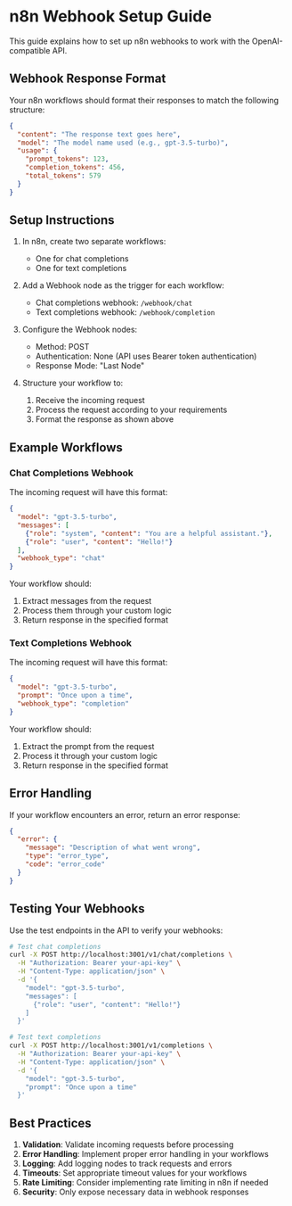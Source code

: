 # n8n Webhook Setup Guide

This guide explains how to set up n8n webhooks to work with the OpenAI-compatible API.

## Webhook Response Format

Your n8n workflows should format their responses to match the following structure:

```json
{
  "content": "The response text goes here",
  "model": "The model name used (e.g., gpt-3.5-turbo)",
  "usage": {
    "prompt_tokens": 123,
    "completion_tokens": 456,
    "total_tokens": 579
  }
}
```

## Setup Instructions

1. In n8n, create two separate workflows:
   - One for chat completions
   - One for text completions

2. Add a Webhook node as the trigger for each workflow:
   - Chat completions webhook: `/webhook/chat`
   - Text completions webhook: `/webhook/completion`

3. Configure the Webhook nodes:
   - Method: POST
   - Authentication: None (API uses Bearer token authentication)
   - Response Mode: "Last Node"

4. Structure your workflow to:
   1. Receive the incoming request
   2. Process the request according to your requirements
   3. Format the response as shown above

## Example Workflows

### Chat Completions Webhook

The incoming request will have this format:
```json
{
  "model": "gpt-3.5-turbo",
  "messages": [
    {"role": "system", "content": "You are a helpful assistant."},
    {"role": "user", "content": "Hello!"}
  ],
  "webhook_type": "chat"
}
```

Your workflow should:
1. Extract messages from the request
2. Process them through your custom logic
3. Return response in the specified format

### Text Completions Webhook

The incoming request will have this format:
```json
{
  "model": "gpt-3.5-turbo",
  "prompt": "Once upon a time",
  "webhook_type": "completion"
}
```

Your workflow should:
1. Extract the prompt from the request
2. Process it through your custom logic
3. Return response in the specified format

## Error Handling

If your workflow encounters an error, return an error response:

```json
{
  "error": {
    "message": "Description of what went wrong",
    "type": "error_type",
    "code": "error_code"
  }
}
```

## Testing Your Webhooks

Use the test endpoints in the API to verify your webhooks:

```bash
# Test chat completions
curl -X POST http://localhost:3001/v1/chat/completions \
  -H "Authorization: Bearer your-api-key" \
  -H "Content-Type: application/json" \
  -d '{
    "model": "gpt-3.5-turbo",
    "messages": [
      {"role": "user", "content": "Hello!"}
    ]
  }'

# Test text completions
curl -X POST http://localhost:3001/v1/completions \
  -H "Authorization: Bearer your-api-key" \
  -H "Content-Type: application/json" \
  -d '{
    "model": "gpt-3.5-turbo",
    "prompt": "Once upon a time"
  }'
```

## Best Practices

1. **Validation**: Validate incoming requests before processing
2. **Error Handling**: Implement proper error handling in your workflows
3. **Logging**: Add logging nodes to track requests and errors
4. **Timeouts**: Set appropriate timeout values for your workflows
5. **Rate Limiting**: Consider implementing rate limiting in n8n if needed
6. **Security**: Only expose necessary data in webhook responses
